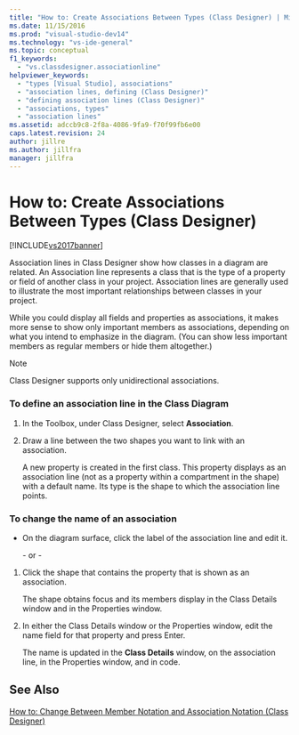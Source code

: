 ```yaml
---
title: "How to: Create Associations Between Types (Class Designer) | Microsoft Docs"
ms.date: 11/15/2016
ms.prod: "visual-studio-dev14"
ms.technology: "vs-ide-general"
ms.topic: conceptual
f1_keywords:
  - "vs.classdesigner.associationline"
helpviewer_keywords:
  - "types [Visual Studio], associations"
  - "association lines, defining (Class Designer)"
  - "defining association lines (Class Designer)"
  - "associations, types"
  - "association lines"
ms.assetid: adccb9c8-2f8a-4086-9fa9-f70f99fb6e00
caps.latest.revision: 24
author: jillre
ms.author: jillfra
manager: jillfra
---
```

# How to: Create Associations Between Types (Class Designer)
[!INCLUDE[vs2017banner](../includes/vs2017banner.md)]

Association lines in Class Designer show how classes in a diagram are related. An Association line represents a class that is the type of a property or field of another class in your project. Association lines are generally used to illustrate the most important relationships between classes in your project.

 While you could display all fields and properties as associations, it makes more sense to show only important members as associations, depending on what you intend to emphasize in the diagram. (You can show less important members as regular members or hide them altogether.)

> [!NOTE]
> Class Designer supports only unidirectional associations.

### To define an association line in the Class Diagram

1. In the Toolbox, under Class Designer, select **Association**.

2. Draw a line between the two shapes you want to link with an association.

     A new property is created in the first class. This property displays as an association line (not as a property within a compartment in the shape) with a default name. Its type is the shape to which the association line points.

### To change the name of an association

- On the diagram surface, click the label of the association line and edit it.

  \- or -

1. Click the shape that contains the property that is shown as an association.

     The shape obtains focus and its members display in the Class Details window and in the Properties window.

2. In either the Class Details window or the Properties window, edit the name field for that property and press Enter.

     The name is updated in the **Class Details** window, on the association line, in the Properties window, and in code.

## See Also
 [How to: Change Between Member Notation and Association Notation (Class Designer)](../ide/how-to-change-between-member-notation-and-association-notation-class-designer.md)
